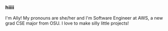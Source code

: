 ### hiiii

I'm Ally! My pronouns are she/her and I'm Software Engineer at AWS, a new grad CSE major from OSU. I love to make silly little projects!